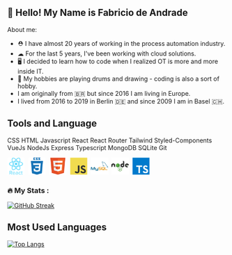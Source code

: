 ## 👋 Hello! My Name is Fabricio de Andrade

About me:
- ⛑ I have almost 20 years of working in the process automation industry.
- ☁ For the last 5 years, I've been working with cloud solutions.
- 🖥 I decided to learn how to code when I realized OT is more and more inside IT.
- 📕 My hobbies are playing drums and drawing - coding is also a sort of hobby.
- I am originally from 🇧🇷 but since 2016 I am living in Europe.
- I lived from 2016 to 2019 in Berlin 🇩🇪 and since 2009 I am in Basel 🇨🇭.

## Tools and Language
CSS HTML Javascript React React Router Tailwind Styled-Components VueJs NodeJs Express Typescript MongoDB SQLite Git
<div>
  <img src="https://github.com/devicons/devicon/blob/master/icons/react/react-original-wordmark.svg" title="React" alt="React" width="40" height="40"/>&nbsp;
  <img src="https://github.com/devicons/devicon/blob/master/icons/css3/css3-plain-wordmark.svg"  title="CSS3" alt="CSS" width="40" height="40"/>&nbsp;
  <img src="https://github.com/devicons/devicon/blob/master/icons/html5/html5-original.svg" title="HTML5" alt="HTML" width="40" height="40"/>&nbsp;
  <img src="https://github.com/devicons/devicon/blob/master/icons/javascript/javascript-original.svg" title="JavaScript" alt="JavaScript" width="40" height="40"/>&nbsp;
  <img src="https://github.com/devicons/devicon/blob/master/icons/mysql/mysql-original-wordmark.svg" title="MySQL"  alt="MySQL" width="40" height="40"/>&nbsp;
  <img src="https://github.com/devicons/devicon/blob/master/icons/nodejs/nodejs-original-wordmark.svg" title="NodeJS" alt="NodeJS" width="40" height="40"/>&nbsp;
  <img src="https://github.com/devicons/devicon/blob/master/icons/typescript/typescript-original.svg" title="NodeJS" alt="NodeJS" width="40" height="40"/>&nbsp;
</div>

### :fire: My Stats :

<a href="https://git.io/streak-stats"><img src="https://github-readme-streak-stats.herokuapp.com?user=fabandrade88&theme=dark" alt="GitHub Streak" /></a>

## Most Used Languages

[![Top Langs](https://github-readme-stats.vercel.app/api/top-langs/?username=fabandrade88&layout=compact&theme=vision-friendly-dark)](https://github.com/anuraghazra/github-readme-stats)

